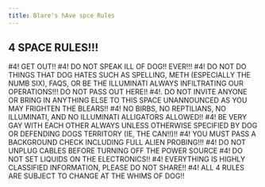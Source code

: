```yaml
---
title: Blare's hAve spce Rules
---
```


## 4 SPACE RULES!!!

#4! GET OUT!!
#4! DO NOT SPEAK ILL OF DOG!! EVER!!!
#4! DO NOT DO THINGS THAT DOG HATES SUCH AS SPELLING, METH (ESPECIALLY THE NUMB SIX), FAQS, OR BE THE ILLUMINATI ALWAYS INFILTRATING OUR OPERATIONS!!! DO NOT PASS OUT HERE!!
#4!. DO NOT INVITE ANYONE OR BRING IN ANYTHING ELSE TO THIS SPACE UNANNOUNCED AS YOU MAY FRIGHTEN THE BLEARS!! 
#4! NO BIRBS, NO REPTILIANS, NO ILLUMINATI, AND NO ILLUMINATI ALLIGATORS ALLOWED!!
#4! BE VERY GAY WITH EACH OTHER ALWAYS UNLESS OTHERWISE SPECIFIED BY DOG OR DEFENDING DOGS TERRITORY (IE, THE CAN!!)!!
#4! YOU MUST PASS A BACKGROUND CHECK INCLUDING FULL ALIEN PROBING!!!
#4! DO NOT UNPLUG CABLES BEFORE TURNING OFF THE POWER SOURCE
#4! DO NOT SET LIQUIDS ON THE ELECTRONICS!!
#4! EVERYTHING IS HIGHLY CLASSIFIED INFORMATION, PLEASE DO NOT SHARE!!
#4! ALL 4 RULES ARE SUBJECT TO CHANGE AT THE WHIMS OF DOG!!
